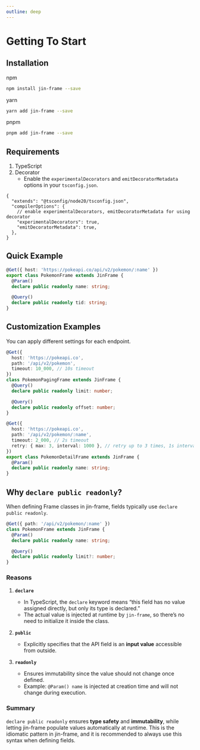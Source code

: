 ```yaml
---
outline: deep
---
```


# Getting To Start

## Installation

npm

```sh
npm install jin-frame --save
```

yarn

```sh
yarn add jin-frame --save
```

pnpm

```sh
pnpm add jin-frame --save
```

## Requirements

1. TypeScript  
1. Decorator  
   - Enable the `experimentalDecorators` and `emitDecoratorMetadata` options in your `tsconfig.json`.

```jsonc
{
  "extends": "@tsconfig/node20/tsconfig.json",
  "compilerOptions": {
    // enable experimentalDecorators, emitDecoratorMetadata for using decorator
    "experimentalDecorators": true,
    "emitDecoratorMetadata": true,
  },
}
```

## Quick Example

```ts
@Get({ host: 'https://pokeapi.co/api/v2/pokemon/:name' })
export class PokemonFrame extends JinFrame {
  @Param()
  declare public readonly name: string;

  @Query()
  declare public readonly tid: string;
}
```

## Customization Examples

You can apply different settings for each endpoint.

```ts
@Get({
  host: 'https://pokeapi.co',
  path: '/api/v2/pokemon',
  timeout: 10_000, // 10s timeout
})
class PokemonPagingFrame extends JinFrame {
  @Query()
  declare public readonly limit: number;

  @Query()
  declare public readonly offset: number;
}

@Get({
  host: 'https://pokeapi.co',
  path: '/api/v2/pokemon/:name',
  timeout: 2_000, // 2s timeout
  retry: { max: 3, interval: 1000 }, // retry up to 3 times, 1s interval
})
export class PokemonDetailFrame extends JinFrame {
  @Param()
  declare public readonly name: string;
}
```

## Why `declare public readonly`?

When defining Frame classes in jin-frame, fields typically use `declare public readonly`.

```ts
@Get({ path: '/api/v2/pokemon/:name' })
class PokemonFrame extends JinFrame {
  @Param()
  declare public readonly name: string;

  @Query()
  declare public readonly limit?: number;
}
```

### Reasons

1. **`declare`**  
   - In TypeScript, the `declare` keyword means “this field has no value assigned directly, but only its type is declared.”  
   - The actual value is injected at runtime by `jin-frame`, so there’s no need to initialize it inside the class.

2. **`public`**  
   - Explicitly specifies that the API field is an **input value** accessible from outside.

3. **`readonly`**  
   - Ensures immutability since the value should not change once defined.  
   - Example: `@Param() name` is injected at creation time and will not change during execution.

### Summary

`declare public readonly` ensures **type safety** and **immutability**, while letting jin-frame populate values automatically at runtime. This is the idiomatic pattern in jin-frame, and it is recommended to always use this syntax when defining fields.
